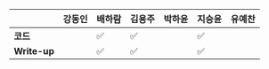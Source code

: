|              | 강동인 | 배하람 | 김용주 | 박하윤 | 지승윤 | 유예찬 |
| ------------ | ------ | ------ | ------ | ------ | ------ | ------------ |
| **코드**     ||:white_check_mark:| :white_check_mark: |        |:white_check_mark: |  |
| **Write-up** ||:white_check_mark:| :white_check_mark: |        | :white_check_mark:|  |

